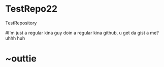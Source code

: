 # TestRepo22
TestRepository

#I'm just a regular kina guy doin a regular kina github, u get da gist a me? uhhh huh
# ~outtie
